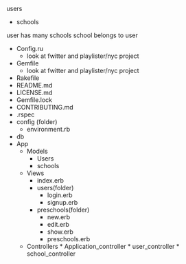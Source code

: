 users
- schools

user has many schools
school belongs to user

* Config.ru
  * look at fwitter and playlister/nyc project
* Gemfile
  * look at fwitter and playlister/nyc project
* Rakefile
* README.md
* LICENSE.md
* Gemfile.lock
* CONTRIBUTING.md
* .rspec
* config (folder)
  * environment.rb
* db
* App
  * Models
      * Users
      * schools
  * Views
      * index.erb
      * users(folder)
          * login.erb
          * signup.erb
      * preschools(folder)
          * new.erb
          * edit.erb
          * show.erb
          * preschools.erb          
  * Controllers
          * Application_controller
          * user_controller
          * school_controller

